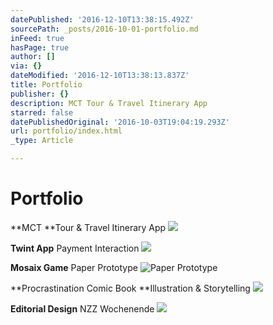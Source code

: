 ```yaml
---
datePublished: '2016-12-10T13:38:15.492Z'
sourcePath: _posts/2016-10-01-portfolio.md
inFeed: true
hasPage: true
author: []
via: {}
dateModified: '2016-12-10T13:38:13.837Z'
title: Portfolio
publisher: {}
description: MCT Tour & Travel Itinerary App
starred: false
datePublishedOriginal: '2016-10-03T19:04:19.293Z'
url: portfolio/index.html
_type: Article

---
```

# Portfolio

**MCT **Tour & Travel Itinerary App
![](https://the-grid-user-content.s3-us-west-2.amazonaws.com/d63bfeba-eabf-45ae-934a-e3ea348bfc5e.gif)

**Twint App** Payment Interaction
![](https://the-grid-user-content.s3-us-west-2.amazonaws.com/1e6d69ec-0734-48b8-b1f2-864c13deef24.gif)

**Mosaix Game** Paper Prototype
![Paper Prototype](https://the-grid-user-content.s3-us-west-2.amazonaws.com/265ec4a2-c0d8-4dd3-adbd-2c85c162a5a1.gif)

**Procrastination Comic Book **Illustration & Storytelling
![](https://the-grid-user-content.s3-us-west-2.amazonaws.com/ee610437-244b-48e8-adf5-20637243b3ee.gif)

**Editorial Design** NZZ Wochenende
![](https://the-grid-user-content.s3-us-west-2.amazonaws.com/e63b7ba5-71ce-477b-9a91-f99ac5ba474d.gif)